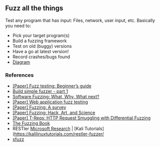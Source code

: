 ## Fuzz all the things

Test any program that has input: Files, network, user input, etc.
Basically you need to:
* Pick your target program(s)
* Build a fuzzing framework
* Test on old (buggy) versions
* Have a go at latest version!
* Record crashes/bugs found
* [Diagram](https://user-images.githubusercontent.com/7334931/145691258-b9d0c53f-8bb2-41f0-af38-f9580b2adc4d.png)

### References
* [[Paper] Fuzz testing: Beginner’s guide](https://doi.org/10.1109/ICODSE.2017.8285893)
* [Build simple fuzzer - part 1](https://doi.org/10.1109/ICODSE.2017.8285893)
* [Software Fuzzing: What, Why, What next?](https://medium.com/@shach_m/software-fuzzing-what-why-what-next-59d92c03675c)
* [[Paper] Web application fuzz testing](https://doi.org/10.1109/ICODSE.2017.8285893)
* [[Paper] Fuzzing: A survey](https://cybersecurity.springeropen.com/articles/10.1186/s42400-018-0002-y)
* [[Paper] Fuzzing: Hack, Art, and Science](https://cacm.acm.org/magazines/2020/2/242350-fuzzing/fulltext)
* [[Paper] T-Reqs: HTTP Request Smuggling with Differential Fuzzing](https://bahruz.me/papers/ccs2021treqs.pdf)
* [The Fuzzing Book](https://www.fuzzingbook.org/)
* RESTler [Microsoft Research](https://www.microsoft.com/en-us/research/blog/restler-finds-security-and-reliability-bugs-through-automated-fuzzing/) | [Kali Tutorials](https://kalilinuxtutorials.com/restler-fuzzer/
* [sfuzz](https://github.com/foreni-packages/sfuzz)
